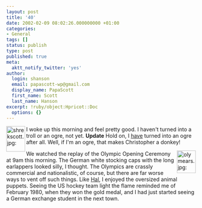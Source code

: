 ```yaml
---
layout: post
title: '40'
date: 2002-02-09 08:02:26.000000000 +01:00
categories:
- General
tags: []
status: publish
type: post
published: true
meta:
  aktt_notify_twitter: 'yes'
author:
  login: shanson
  email: papascott-wp@gmail.com
  display_name: PapaScott
  first_name: Scott
  last_name: Hanson
excerpt: !ruby/object:Hpricot::Doc
  options: {}
---
```

<p><a href="http://andrea.editthispage.com/2002/02/09"><img src="https://www.papascott.de/wordpress/wp-content/uploads/2002/02/shrekscott.jpg" height="68" width="50" border="0" alt="shrekscott.jpg: " align="left" /></a>I woke up this morning and feel pretty good. I haven't turned into a troll or an ogre, not yet. <b>Update</b> Hold on, I <a href="http://andrea.editthispage.com/2002/02/09">have</a> turned into an ogre after all. Well, if I'm an ogre, that makes Christopher a donkey!</p>
<p><img src="https://www.papascott.de/wordpress/wp-content/uploads/2002/02/olymears.jpg" height="60" width="50" border="0" alt="olymears.jpg: " align="right" />We watched the replay of the Olympic Opening Ceremony at 9am this morning. The German white stocking caps with the long earlappers looked silly, I thought. The Olympics are crassly commercial and nationalistic, of course, but there are far worse ways to vent off such things. Like <a href="http://hal.editthispage.com/2002/02/08">Hal</a>, I enjoyed the oversized animal puppets. Seeing the US hockey team light the flame reminded me of February 1980, when they won the gold medal, and I had just started seeing a German exchange student in the next town.</p>
